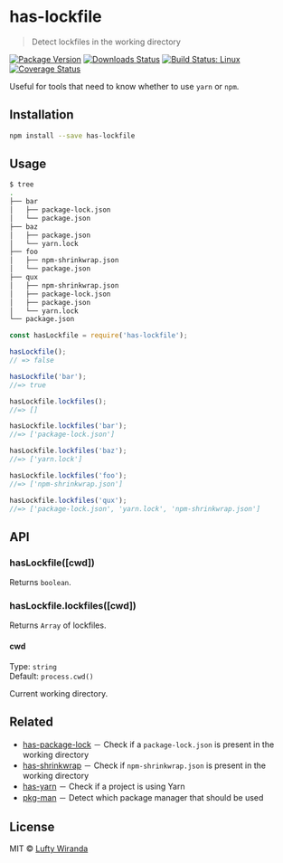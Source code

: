 # has-lockfile

> Detect lockfiles in the working directory

[![Package Version](https://img.shields.io/npm/v/has-lockfile.svg?style=flat-square)](https://www.npmjs.com/package/has-lockfile)
[![Downloads Status](https://img.shields.io/npm/dm/has-lockfile.svg?style=flat-square)](https://npm-stat.com/charts.html?package=has-lockfile&from=2016-04-01)
[![Build Status: Linux](https://img.shields.io/travis/luftywiranda13/has-lockfile/master.svg?style=flat-square)](https://travis-ci.org/luftywiranda13/has-lockfile)
[![Coverage Status](https://img.shields.io/codecov/c/github/luftywiranda13/has-lockfile/master.svg?style=flat-square)](https://codecov.io/gh/luftywiranda13/has-lockfile)

Useful for tools that need to know whether to use `yarn` or `npm`.

## Installation

```sh
npm install --save has-lockfile
```

## Usage

```sh
$ tree
.
├── bar
│   ├── package-lock.json
│   └── package.json
├── baz
│   ├── package.json
│   └── yarn.lock
├── foo
│   ├── npm-shrinkwrap.json
│   └── package.json
├── qux
│   ├── npm-shrinkwrap.json
│   ├── package-lock.json
│   ├── package.json
│   └── yarn.lock
└── package.json
```

```js
const hasLockfile = require('has-lockfile');

hasLockfile();
// => false

hasLockfile('bar');
//=> true

hasLockfile.lockfiles();
//=> []

hasLockfile.lockfiles('bar');
//=> ['package-lock.json']

hasLockfile.lockfiles('baz');
//=> ['yarn.lock']

hasLockfile.lockfiles('foo');
//=> ['npm-shrinkwrap.json']

hasLockfile.lockfiles('qux');
//=> ['package-lock.json', 'yarn.lock', 'npm-shrinkwrap.json']
```

## API

### hasLockfile([cwd])

Returns `boolean`.

### hasLockfile.lockfiles([cwd])

Returns `Array` of lockfiles.

#### cwd

Type: `string`<br>
Default: `process.cwd()`

Current working directory.

## Related

* [has-package-lock](https://github.com/luftywiranda13/has-package-lock) － Check if a `package-lock.json` is present in the working directory
* [has-shrinkwrap](https://github.com/luftywiranda13/has-shrinkwrap) － Check if `npm-shrinkwrap.json` is present in the working directory
* [has-yarn](https://github.com/sindresorhus/has-yarn) － Check if a project is using Yarn
* [pkg-man](https://github.com/luftywiranda13/pkg-man) － Detect which package manager that should be used

## License

MIT &copy; [Lufty Wiranda](https://www.luftywiranda.com)

